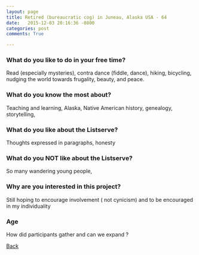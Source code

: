 ```yaml
---
layout: page
title: Retired (bureaucratic cog) in Juneau, Alaska USA - 64
date:   2015-12-03 20:16:36 -0800
categories: post
comments: True

---
```


### What do you like to do in your free time?
<p>Read (especially mysteries), contra dance (fiddle, dance), hiking, bicycling, nudging the world towards frugality, beauty, and peace.</p>

### What do you know the most about?
<p>Teaching and learning, Alaska, Native American history, genealogy, storytelling,</p>

### What do you like about the Listserve?
<p>Thoughts expressed in paragraphs, honesty</p>

### What do you NOT like about the Listserve?
<p>So many wandering young people, </p>

### Why are you interested in this project?
<p>Still hoping to encourage involvement ( not cynicism)  and to be encouraged in my individuality</p>

### Age
<p>How did participants gather and can we expand ?</p>

[Back][1]

[1]: /home/responders/all